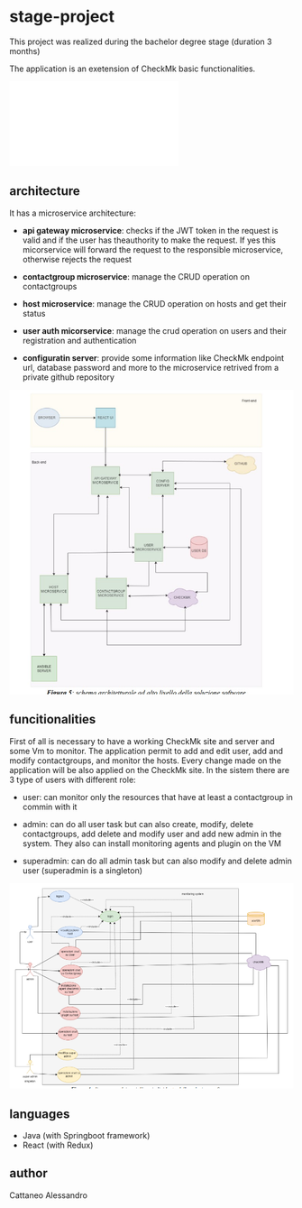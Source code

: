 # stage-project

This project was realized during the bachelor degree stage (duration 3 months)

The application is an exetension of CheckMk basic functionalities.

![for more info read the description document](description.pdf)


## architecture

It has a microservice architecture:

- **api gateway microservice**: checks if the JWT token in the request is valid and if the user has theauthority to make the request. If yes this micorservice will forward the request to the responsible microservice, otherwise rejects the request

- **contactgroup microservice**:  manage the CRUD operation on contactgroups

- **host microservice**: manage the CRUD operation on hosts and get their status

- **user auth micorservice**: manage the crud operation on users and their registration and authentication

- **configuratin server**: provide some information like CheckMk endpoint url, database password and more to the microservice retrived from a private github repository

![for more info see the architecture diagram](architecture_diagram.jpg)



## funcitionalities

First of all is necessary to have a working CheckMk site and server and some Vm to monitor. The application permit to add and edit user, add and modify contactgroups, and monitor the hosts. Every change made on the application will be also applied on the CheckMk site. In the sistem there are 3 type of users with different role:

- user: can monitor only the resources that have at least a contactgroup in commin with it 
- admin: can do all user task but can also create, modify, delete contactgroups, add delete and modify user and add new admin in the system. They also can install monitoring agents and plugin on the VM

- superadmin: can do all admin task but can also modify and delete admin user (superadmin is a singleton)

![for more info see the use case diagram](usecase_diagram.png)


## languages

- Java (with Springboot framework)
- React (with Redux)


## author 

Cattaneo Alessandro
